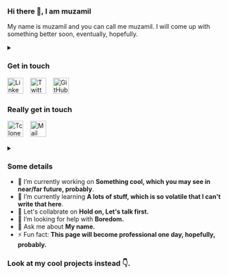 ### Hi there 👋, I am muzamil

<!-- ![](https://media.giphy.com/media/nx4k3ntt0ChAk/source.gif) -->

My name is muzamil and you can call me muzamil. I will come up with something better soon, eventually, hopefully.

<details>
<summary></summary>

![Mad Hi](https://media.giphy.com/media/WpIPS0DWNpMm4kfMVr/source.gif)
  
</details>

### Get in touch

[<img height="36" width="36" alt="LinkedIn" src="https://cdn.jsdelivr.net/npm/simple-icons@v5/icons/linkedin.svg" />](https://linkedin.com/in/muzamil-sofi/)
&nbsp;&nbsp;
[<img height="36" width="36" alt="Twitter" src="https://cdn.jsdelivr.net/npm/simple-icons@v5/icons/twitter.svg" />](https://twitter.com/muzam1lsofi)
&nbsp;&nbsp;
[<img height="36" width="36" alt="GitHub" src="https://cdn.jsdelivr.net/npm/simple-icons@v5/icons/github.svg" />](https://github.com/muzam1l)
&nbsp;&nbsp;

### Really get in touch
[<img height="36" width="36" alt="Tclone" src="https://tclone.muzam1l.com/android-chrome-192x192.png" />](https://tclone.muzam1l.com/user/admin)
&nbsp;&nbsp;
[<img height="36" width="36" alt="Mail" src="https://cdn.jsdelivr.net/npm/simple-icons@v5/icons/gmail.svg" />](mailto:muzamilsofi@outlook.com?subject=Hey%20muzamil,%20you%20are%20cool%20man)

<details>
<summary></summary>

![](https://media.giphy.com/media/XHVso7UUDSOFm9Wzsz/giphy.gif)
  
</details>

### Some details

- 🔭 I’m currently working on **Something cool, which you may see in near/far future, probably**.
- 🌱 I’m currently learning **A lots of stuff, which is so volatile that I can't write that here**.
- 👯 Let's collabrate on **Hold on, Let's talk first.**
- 🤔 I’m looking for help with **Boredom.**
- 💬 Ask me about **My name.**
- ⚡ Fun fact: **This page will become professional one day, hopefully, probably.**

### Look at my cool projects instead 👇.
